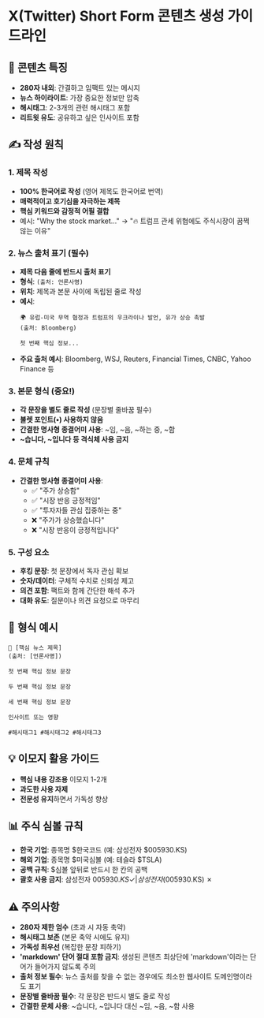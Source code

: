 # X(Twitter) Short Form 콘텐츠 생성 가이드라인

## 📱 콘텐츠 특징
- **280자 내외**: 간결하고 임팩트 있는 메시지
- **뉴스 하이라이트**: 가장 중요한 정보만 압축
- **해시태그**: 2-3개의 관련 해시태그 포함
- **리트윗 유도**: 공유하고 싶은 인사이트 포함

## ✍️ 작성 원칙

### 1. 제목 작성
- **100% 한국어로 작성** (영어 제목도 한국어로 번역)
- **매력적이고 호기심을 자극하는 제목**
- **핵심 키워드와 감정적 어필 결합**
- 예시: "Why the stock market..." → "🔥 트럼프 관세 위협에도 주식시장이 꿈쩍 않는 이유"

### 2. 뉴스 출처 표기 (필수)
- **제목 다음 줄에 반드시 출처 표기**
- **형식**: `(출처: 언론사명)`
- **위치**: 제목과 본문 사이에 독립된 줄로 작성
- **예시**:
  ```
  🌍 유럽-미국 무역 협정과 트럼프의 우크라이나 발언, 유가 상승 촉발
  (출처: Bloomberg)
  
  첫 번째 핵심 정보...
  ```
- **주요 출처 예시**: Bloomberg, WSJ, Reuters, Financial Times, CNBC, Yahoo Finance 등

### 3. 본문 형식 (중요!)
- **각 문장을 별도 줄로 작성** (문장별 줄바꿈 필수)
- **불렛 포인트(•) 사용하지 않음**
- **간결한 명사형 종결어미 사용**: ~임, ~음, ~하는 중, ~함
- **~습니다, ~입니다 등 격식체 사용 금지**

### 4. 문체 규칙
- **간결한 명사형 종결어미 사용**:
  - ✅ "주가 상승함"
  - ✅ "시장 반응 긍정적임"
  - ✅ "투자자들 관심 집중하는 중"
  - ❌ "주가가 상승했습니다"
  - ❌ "시장 반응이 긍정적입니다"

### 5. 구성 요소
- **후킹 문장**: 첫 문장에서 독자 관심 확보
- **숫자/데이터**: 구체적 수치로 신뢰성 제고
- **의견 포함**: 팩트와 함께 간단한 해석 추가
- **대화 유도**: 질문이나 의견 요청으로 마무리

## 🔸 형식 예시

```
🚨 [핵심 뉴스 제목]
(출처: [언론사명])

첫 번째 핵심 정보 문장

두 번째 핵심 정보 문장

세 번째 핵심 정보 문장

인사이트 또는 영향

#해시태그1 #해시태그2 #해시태그3
```

## 💡 이모지 활용 가이드
- **핵심 내용 강조용** 이모지 1-2개
- **과도한 사용 자제**
- **전문성 유지**하면서 가독성 향상

## 📊 주식 심볼 규칙
- **한국 기업**: 종목명 $한국코드 (예: 삼성전자 $005930.KS)
- **해외 기업**: 종목명 $미국심볼 (예: 테슬라 $TSLA)
- **공백 규칙**: $심볼 앞뒤로 반드시 한 칸의 공백
- **괄호 사용 금지**: 삼성전자 $005930.KS ✓ | 삼성전자($005930.KS) ✗

## ⚠️ 주의사항
- **280자 제한 엄수** (초과 시 자동 축약)
- **해시태그 보존** (본문 축약 시에도 유지)
- **가독성 최우선** (복잡한 문장 피하기)
- **'markdown' 단어 절대 포함 금지**: 생성된 콘텐츠 최상단에 'markdown'이라는 단어가 들어가지 않도록 주의
- **출처 정보 필수**: 뉴스 출처를 찾을 수 없는 경우에도 최소한 웹사이트 도메인명이라도 표기
- **문장별 줄바꿈 필수**: 각 문장은 반드시 별도 줄로 작성
- **간결한 문체 사용**: ~습니다, ~입니다 대신 ~임, ~음, ~함 사용 